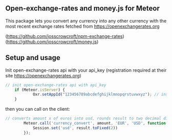 Open-exchange-rates and money.js for Meteor
----
This package lets you convert any currency into any other currency with the most recent exchange rates fetched from https://openexchangerates.org

(https://github.com/josscrowcroft/npm-exchange-rates)
(https://github.com/josscrowcroft/money.js)




Setup and usage
----

Init open-exchange-rates api with your api_key (registration required at their site https://openexchangerates.org)

```js
// init open-exchange-rates api with api_key
	if (Meteor.isServer) {
            Oxr.setAppId("123456789abcdefghijklmnopqrstuvwxyz"); // insert your app_id!
	}
```

then you can call on the client:
```js
// converts amount x of euros into usd, rounds result to two decimal digits  
        Meteor.call('currency_convert', amount, 'EUR', 'USD', function(err, result) {
            Session.set('usd', result.toFixed(2))
        });
```
